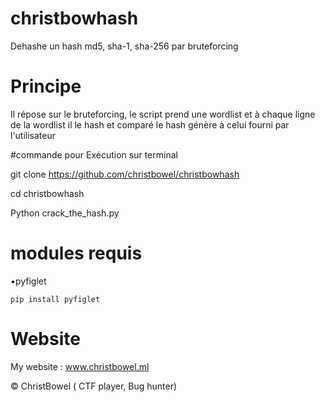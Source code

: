# christbowhash


Dehashe un hash md5, sha-1, sha-256 par bruteforcing

# Principe


Il répose sur le bruteforcing, le script prend une wordlist et à chaque ligne de la wordlist il le hash et comparé le hash génère à celui fourni par l'utilisateur

#commande pour Exécution sur terminal 

git clone https://github.com/christbowel/christbowhash


cd christbowhash 


Python crack_the_hash.py

# modules requis

•pyfiglet 

``pip install pyfiglet``

# Website 

My website : www.christbowel.ml

© ChristBowel ( CTF player, Bug hunter)

